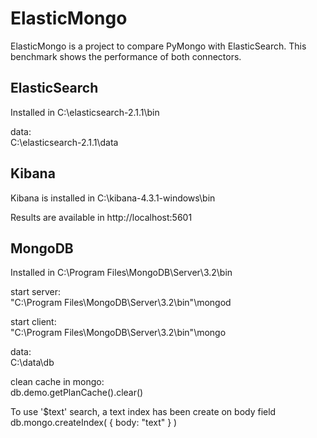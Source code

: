ElasticMongo  
===========  
ElasticMongo is a project to compare PyMongo with ElasticSearch. This benchmark shows the performance of both connectors.

ElasticSearch  
--------------  
Installed in C:\elasticsearch-2.1.1\bin  

data:  
	C:\elasticsearch-2.1.1\data  


Kibana  
-------  
Kibana is installed in C:\kibana-4.3.1-windows\bin  

Results are available in http://localhost:5601  


MongoDB  
--------  
Installed in C:\Program Files\MongoDB\Server\3.2\bin

start server:  
	"C:\Program Files\MongoDB\Server\3.2\bin"\mongod  
	
start client:  
	"C:\Program Files\MongoDB\Server\3.2\bin"\mongo  
	
data:  
	C:\data\db  
	 
clean cache in mongo:  
	db.demo.getPlanCache().clear()  
  
To use '$text' search, a text index has been create on body field
db.mongo.createIndex( { body: "text" } )
